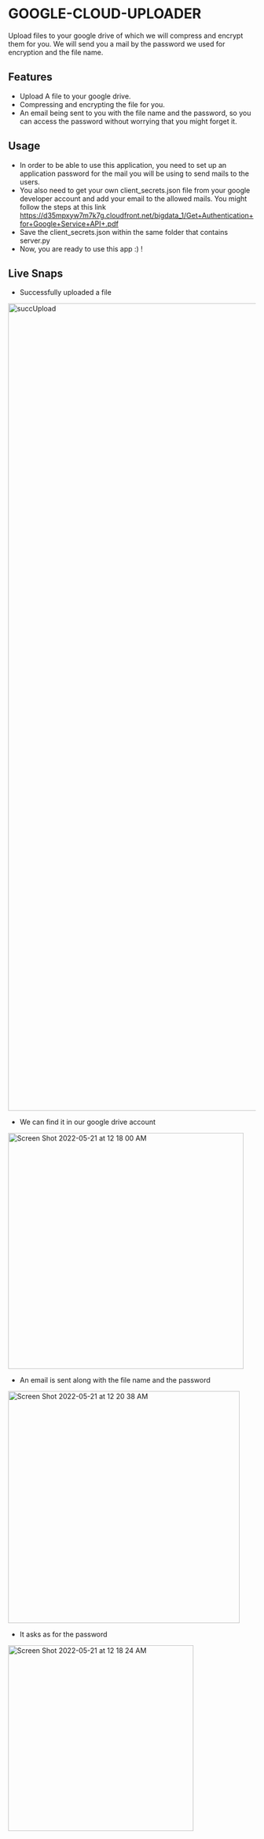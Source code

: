 # GOOGLE-CLOUD-UPLOADER
Upload files to your google drive of which we will compress and encrypt them for you. We will send you a mail by the password we used for encryption and the file name.



## Features
- Upload A file to your google drive.
- Compressing and encrypting the file for you.
- An email being sent to you with the file name and the password, so you can access the password without worrying that you might forget it.

## Usage
- In order to be able to use this application, you need to set up an application password for the mail you will be using to send mails to the users. 
- You also need to get your own client_secrets.json file from your google developer account and add your email to the allowed mails. You might follow the steps at this link https://d35mpxyw7m7k7g.cloudfront.net/bigdata_1/Get+Authentication+for+Google+Service+API+.pdf
- Save the client_secrets.json within the same folder that contains server.py 
- Now, you are ready to use this app :) !


## Live Snaps
- Successfully uploaded a file
<img width="1639" alt="succUpload" src="https://user-images.githubusercontent.com/62764043/169619239-65ce4cd9-a9fd-4ddb-9332-5df0c08ff5bf.png">

- We can find it in our google drive account 
<img width="479" alt="Screen Shot 2022-05-21 at 12 18 00 AM" src="https://user-images.githubusercontent.com/62764043/169619558-e2b94fbd-12d8-4f3c-9809-add7fe3f6704.png">


- An email is sent along with the file name and the password
<img width="471" alt="Screen Shot 2022-05-21 at 12 20 38 AM" src="https://user-images.githubusercontent.com/62764043/169619703-96868f1a-7a18-4fd2-9be8-3566c2de8379.png">



- It asks as for the password
<img width="377" alt="Screen Shot 2022-05-21 at 12 18 24 AM" src="https://user-images.githubusercontent.com/62764043/169619575-2f952db0-eb28-4401-aa92-45f85071028e.png">
